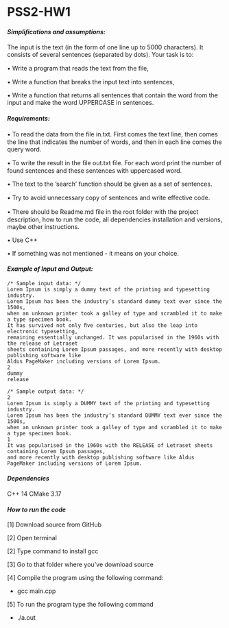 # PSS2-HW1

#### *Simpliﬁcations and assumptions:*

The input is the text (in the form of one line up to 5000 characters). It consists of several sentences (separated by dots). Your task is to:

• Write a program that reads the text from the ﬁle,

• Write a function that breaks the input text into sentences,

• Write a function that returns all sentences that contain the word from the input and make the word UPPERCASE in sentences.

#### *Requirements:*

• To read the data from the ﬁle in.txt. First comes the text line, then comes the line that indicates the number of words, and then in each line comes the query word.

• To write the result in the ﬁle out.txt ﬁle. For each word print the number of found sentences and these sentences with uppercased word.

• The text to the ’search’ function should be given as a set of sentences.

• Try to avoid unnecessary copy of sentences and write eﬀective code.

• There should be Readme.md ﬁle in the root folder with the project description, how to run the code, all dependencies installation and versions, maybe other instructions.

• Use C++

• If something was not mentioned - it means on your choice.

#### *Example of Input and Output:*

```
/* Sample input data: */
Lorem Ipsum is simply a dummy text of the printing and typesetting industry. 
Lorem Ipsum has been the industry’s standard dummy text ever since the 1500s, 
when an unknown printer took a galley of type and scrambled it to make a type specimen book. 
It has survived not only ﬁve centuries, but also the leap into electronic typesetting, 
remaining essentially unchanged. It was popularised in the 1960s with the release of Letraset 
sheets containing Lorem Ipsum passages, and more recently with desktop publishing software like 
Aldus PageMaker including versions of Lorem Ipsum.
2 
dummy 
release

/* Sample output data: */
2 
Lorem Ipsum is simply a DUMMY text of the printing and typesetting industry. 
Lorem Ipsum has been the industry’s standard DUMMY text ever since the 1500s, 
when an unknown printer took a galley of type and scrambled it to make a type specimen book.
1 
It was popularised in the 1960s with the RELEASE of Letraset sheets containing Lorem Ipsum passages, 
and more recently with desktop publishing software like Aldus PageMaker including versions of Lorem Ipsum.
```

#### *Dependencies*

C++ 14
CMake 3.17

#### *How to run the code*

[1] Download source from GitHub

[2] Open terminal

[2] Type command to install gcc

[3] Go to that folder where you've download source

[4] Compile the program using the following command:

  -  gcc main.cpp

[5] To run the program type the following command

  - ./a.out
